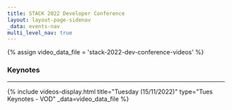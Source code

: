 ```yaml
---
title: STACK 2022 Developer Conference
layout: layout-page-sidenav
_data: events-nav
multi_level_nav: true
---
```


{% assign video_data_file = 'stack-2022-dev-conference-videos' %}

### Keynotes

<hr />

{% include videos-display.html title="Tuesday (15/11/2022)" type="Tues Keynotes - VOD" _data=video_data_file %} 
